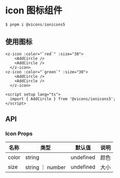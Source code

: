 # icon 图标组件

```jsx
$ pnpm i @vicons/ionicons5

```

## 使用图标

  <z-icon :color="`red`" :size="30">
    <AddCircle />
    <AddCircle />
  </z-icon>
  <z-icon color="green" :size="30">
    <AddCircle />
    <AddCircle />
  </z-icon>

<script setup lang="ts">
import { AddCircle } from '@vicons/ionicons5'
</script>

```vue
<z-icon :color="`red`" :size="30">
    <AddCircle />
    <AddCircle />
  </z-icon>
<z-icon :color="`green`" :size="30">
    <AddCircle />
    <AddCircle />
  </z-icon>

<script setup lang="ts">
  import { AddCircle } from '@vicons/ionicons5';
</script>
```

## API

### Icon Props

| 名称  | 类型             | 默认值    | 说明 |
| ----- | ---------------- | --------- | ---- |
| color | string           | undefined | 颜色 |
| size  | string ｜ number | undefined | 大小 |
